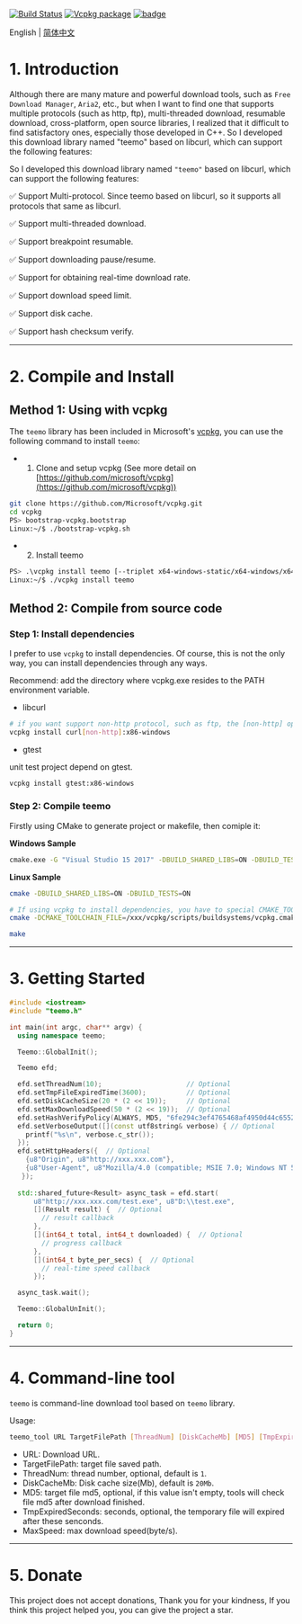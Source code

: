 [![Build Status](https://travis-ci.com/winsoft666/teemo.svg?branch=master)](https://travis-ci.com/winsoft666/teemo) 
[![Vcpkg package](https://img.shields.io/badge/Vcpkg-package-blueviolet)](https://github.com/microsoft/vcpkg/tree/master/ports/teemo)
[![badge](https://img.shields.io/badge/license-GUN-blue)](https://github.com/winsoft666/teemo/blob/master/LICENSE)

English | [ 简体中文](README_ch.md)

# 1. Introduction

Although there are many mature and powerful download tools, such as `Free Download Manager`, `Aria2`, etc., but when I want to find one that supports multiple protocols (such as http, ftp), multi-threaded download, resumable download, cross-platform, open source libraries, I realized that it difficult to find satisfactory ones, especially those developed in C++. So I developed this download library named "teemo" based on libcurl, which can support the following features:

So I developed this download library named `"teemo"` based on libcurl, which can support the following features:

✅ Support Multi-protocol. Since teemo based on libcurl, so it supports all protocols that same as libcurl.

✅ Support multi-threaded download.

✅ Support breakpoint resumable.

✅ Support downloading pause/resume.

✅ Support for obtaining real-time download rate.

✅ Support download speed limit.

✅ Support disk cache.

✅ Support hash checksum verify.

---

# 2. Compile and Install
## Method 1: Using with vcpkg
The `teemo` library has been included in Microsoft's [vcpkg](https://github.com/microsoft/vcpkg/tree/master/ports/teemo), you can use the following command to install `teemo`:
- 1) Clone and setup vcpkg (See more detail on [https://github.com/microsoft/vcpkg](https://github.com/microsoft/vcpkg))
```bash
git clone https://github.com/Microsoft/vcpkg.git
cd vcpkg
PS> bootstrap-vcpkg.bootstrap
Linux:~/$ ./bootstrap-vcpkg.sh
```

- 2) Install teemo
```bash
PS> .\vcpkg install teemo [--triplet x64-windows-static/x64-windows/x64-windows-static-md and etc...]
Linux:~/$ ./vcpkg install teemo
```


## Method 2: Compile from source code
### Step 1: Install dependencies
I prefer to use `vcpkg` to install dependencies. Of course, this is not the only way, you can install dependencies through any ways.

Recommend: add the directory where vcpkg.exe resides to the PATH environment variable.

- libcurl

```bash
# if you want support non-http protocol, such as ftp, the [non-http] option must be specified.
vcpkg install curl[non-http]:x86-windows
```

- gtest

unit test project depend on gtest.

```bash
vcpkg install gtest:x86-windows
```

### Step 2: Compile teemo
Firstly using CMake to generate project or makefile, then comiple it:

**Windows Sample**
```bash
cmake.exe -G "Visual Studio 15 2017" -DBUILD_SHARED_LIBS=ON -DBUILD_TESTS=ON -S %~dp0 -B %~dp0build

```

**Linux Sample**
```bash
cmake -DBUILD_SHARED_LIBS=ON -DBUILD_TESTS=ON

# If using vcpkg to install dependencies, you have to special CMAKE_TOOLCHAIN_FILE
cmake -DCMAKE_TOOLCHAIN_FILE=/xxx/vcpkg/scripts/buildsystems/vcpkg.cmake -DVCPKG_TARGET_TRIPLET=x64-linux -DBUILD_SHARED_LIBS=ON -DBUILD_TESTS=ON

make
```

---

# 3. Getting Started
```c++
#include <iostream>
#include "teemo.h"

int main(int argc, char** argv) {
  using namespace teemo;

  Teemo::GlobalInit();

  Teemo efd;

  efd.setThreadNum(10);                     // Optional
  efd.setTmpFileExpiredTime(3600);          // Optional
  efd.setDiskCacheSize(20 * (2 << 19));     // Optional
  efd.setMaxDownloadSpeed(50 * (2 << 19));  // Optional
  efd.setHashVerifyPolicy(ALWAYS, MD5, "6fe294c3ef4765468af4950d44c65525"); // Optional, support MD5, CRC32, SHA256
  efd.setVerboseOutput([](const utf8string& verbose) { // Optional
    printf("%s\n", verbose.c_str());
  });
  efd.setHttpHeaders({  // Optional
    {u8"Origin", u8"http://xxx.xxx.com"},
    {u8"User-Agent", u8"Mozilla/4.0 (compatible; MSIE 7.0; Windows NT 5.1)"}
   });
  
  std::shared_future<Result> async_task = efd.start(
      u8"http://xxx.xxx.com/test.exe", u8"D:\\test.exe",
      [](Result result) {  // Optional
        // result callback
      },
      [](int64_t total, int64_t downloaded) {  // Optional
        // progress callback
      },
      [](int64_t byte_per_secs) {  // Optional
        // real-time speed callback
      });

  async_task.wait();

  Teemo::GlobalUnInit();

  return 0;
}
```

---

# 4. Command-line tool
`teemo` is command-line download tool based on `teemo` library. 

Usage:
```bash
teemo_tool URL TargetFilePath [ThreadNum] [DiskCacheMb] [MD5] [TmpExpiredSeconds] [MaxSpeed]
```

- URL: Download URL.
- TargetFilePath: target file saved path.
- ThreadNum: thread number, optional, default is `1`.
- DiskCacheMb: Disk cache size(Mb), default is `20Mb`.
- MD5: target file md5, optional, if this value isn't empty, tools will check file md5 after download finished.
- TmpExpiredSeconds: seconds, optional, the temporary file will expired after these senconds.
- MaxSpeed: max download speed(byte/s).



---



# 5. Donate

This project does not accept donations, Thank you for your kindness, If you think this project helped you, you can give the project a star.

